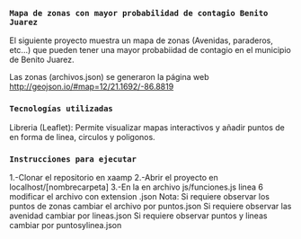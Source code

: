 ### `Mapa de zonas con mayor probabilidad de contagio Benito Juarez`
El siguiente proyecto muestra un mapa de zonas (Avenidas, paraderos, etc...) que pueden tener una
mayor probabiidad de contagio en el municipio de Benito Juarez.

Las zonas (archivos.json) se generaron la página web http://geojson.io/#map=12/21.1692/-86.8819

### `Tecnologías utilizadas`

Libreria (Leaflet): Permite visualizar mapas interactivos y añadir puntos de en forma de linea, circulos y poligonos.

### `Instrucciones para ejecutar`
1.-Clonar el repositorio en xaamp
2.-Abrir el proyecto en localhost/[nombrecarpeta]
3.-En la en archivo js/funciones.js linea 6 modificar el archivo con extension .json
Nota:
    Si requiere observar los puntos de zonas cambiar el archivo por puntos.json
    Si requiere observar las avenidad cambiar por lineas.json
    Si requiere observar puntos y lineas cambiar por puntosylinea.json
